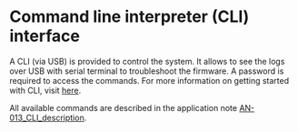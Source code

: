 # Command line interpreter (CLI) interface

A CLI (via USB) is provided to control the system. It allows to see the logs over USB with serial terminal to troubleshoot the firmware. A password is required to access the commands. For more information on getting started with CLI, visit [here](/D-Reference/UsingCLI_R/).

All available commands are described in the application note [AN-013_CLI_description](../../../D-Reference/DocLibrary_R/AbeewayTrackers_R.md#application-notes).